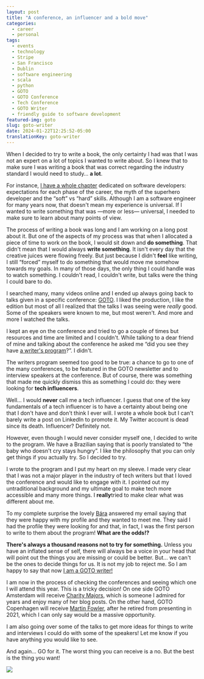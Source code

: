 ```yaml
---
layout: post
title: "A conference, an influencer and a bold move"
categories:
  - career
  - personal
tags:
  - events
  - technology
  - Stripe
  - San Francisco
  - Dublin
  - software engineering
  - scala
  - python
  - GOTO
  - GOTO Conference
  - Tech Conference
  - GOTO Writer
  - friendly guide to software development
featured-img: goto
slug: goto-writer
date: 2024-01-22T12:25:52-05:00
translationKey: goto-writer
---
```


When I decided to try to write a book, the only certainty I had was that I was not an expert on a lot of topics I wanted to write about. So I knew that to make sure I was writing a book that was correct regarding the industry standard I would need to study… **a lot**. 

For instance, [I have a whole chapter](https://link.springer.com/chapter/10.1007/978-1-4842-8969-3_14) dedicated on software developers: expectations for each phase of the career, the myth of the superhero developer and the “soft” vs “hard” skills. Although I am a software engineer for many years now, that doesn't mean my experience is universal. If I wanted to write something that was —more or less— universal, I needed to make sure to learn about many points of view. 

The process of writing a book was long and I am working on a long post about it. But one of the aspects of my process was that when I allocated a piece of time to work on the book, I would sit down and **do something**. That didn't mean that I would always **write something**. It isn't every day that the creative juices were flowing freely. But just because I didn't **feel** like writing, I still “forced” myself to do something that would move me somehow towards my goals. In many of those days, the only thing I could handle was to watch something. I couldn't read, I couldn't write, but talks were the thing I could bare to do. 

I searched many, many videos online and I ended up always going back to talks given in a specific conference: [GOTO](https://www.youtube.com/@GOTO-). I liked the production, I like the edition but most of all I realized that the talks I was seeing were *really* good. Some of the speakers were known to me, but most weren't. And more and more I watched the talks.

I kept an eye on the conference and tried to go a couple of times but resources and time are limited and I couldn't. While talking to a dear friend of mine and talking about the conference he asked me “did you see they have [a writer's program](https://gotocph.com/2024/pages/writers)?”. I didn't. 

The writers program seemed too good to be true: a chance to go to one of the many  conferences, to be featured in the GOTO newsletter and to interview speakers at the conference. But of course, there was something that made me quickly dismiss this as something I could do: they were looking for **tech influencers**. 

Well… I would **never** call me a tech influencer. I guess that one of the key fundamentals of a tech influencer is to have a certainty about being one that I don't have and don't think I ever will. I wrote a whole book but I can't barely write a post on LinkedIn to promote it. My Twitter account is dead since its death. Influencer? Definitely not. 

However, even though I would never consider myself one, I decided to write to the program. We have a Brazilian saying that is poorly translated to “the baby who doesn't cry stays hungry”. I like the philosophy that you can only get things if you actually try. So I decided to try. 

I wrote to the program and I put my heart on my sleeve. I made very clear that I was not a major player in the industry of tech writers but that I loved the conference and would like to engage with it. I pointed out my untraditional background and my ultimate goal to make tech more accessible and many more things. I **really**tried to make clear what was different about me. 

To my complete surprise the lovely [Bára](https://www.linkedin.com/in/barachladova/) answered my email saying that they were happy with my profile and they wanted to meet me. They said I had the profile they were looking for and that, in fact, I was the first person to write to them about the program! **What are the odds!?**

**There's always a thousand reasons not to try for something.** Unless you have an inflated sense of self, there will always be a voice in your head that will point out the things you are missing or could be better. But… we can't be the ones to decide things for us. It is not my job to reject me. So I am happy to say that now [I am a GOTO writer!](https://www.linkedin.com/feed/update/urn:li:activity:7148593577676238849/)

I am now in the process of checking the conferences and seeing which one I will attend this year. This is a tricky decision! On one side GOTO Amsterdam will receive [Charity Majors](https://charity.wtf/), which is someone I admired for years and enjoy many of her blog posts. On the other hand, GOTO Copenhagen will receive [Martin Fowler](https://martinfowler.com/), after he retired from presenting in 2021, which I can only say would be a massive opportunity. 

 I am also going over some of the talks to get more ideas for things to write and interviews I could do with some of the speakers! Let me know if you have anything you would like to see. 

And again… GO for it. The worst thing you can receive is a no. But the best is the thing you want!

![](https://media.giphy.com/media/v1.Y2lkPTc5MGI3NjExM3hmMHl5aXEyZzY0M2hnMXB3dGc5YzBsYTVjbHc5aWR0YnZ0bm1keSZlcD12MV9pbnRlcm5hbF9naWZfYnlfaWQmY3Q9Zw/R6gvnAxj2ISzJdbA63/giphy-downsized-large.gif)
